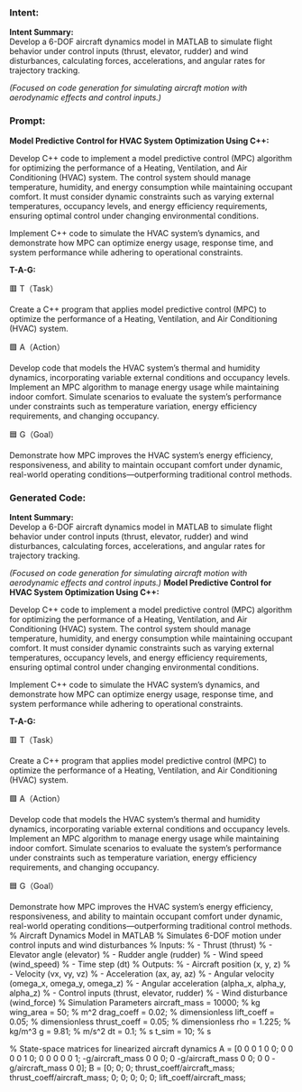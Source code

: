 ### Intent:
**Intent Summary:**  
Develop a 6-DOF aircraft dynamics model in MATLAB to simulate flight behavior under control inputs (thrust, elevator, rudder) and wind disturbances, calculating forces, accelerations, and angular rates for trajectory tracking.  

*(Focused on code generation for simulating aircraft motion with aerodynamic effects and control inputs.)*

### Prompt:
**Model Predictive Control for HVAC System Optimization Using C++:**

Develop C++ code to implement a model predictive control (MPC) algorithm for optimizing the performance of a Heating, Ventilation, and Air Conditioning (HVAC) system. The control system should manage temperature, humidity, and energy consumption while maintaining occupant comfort. It must consider dynamic constraints such as varying external temperatures, occupancy levels, and energy efficiency requirements, ensuring optimal control under changing environmental conditions.

Implement C++ code to simulate the HVAC system’s dynamics, and demonstrate how MPC can optimize energy usage, response time, and system performance while adhering to operational constraints.

**T-A-G:**

🟥 T（Task）

Create a C++ program that applies model predictive control (MPC) to optimize the performance of a Heating, Ventilation, and Air Conditioning (HVAC) system.

🟩 A（Action）

Develop code that models the HVAC system’s thermal and humidity dynamics, incorporating variable external conditions and occupancy levels. Implement an MPC algorithm to manage energy usage while maintaining indoor comfort. Simulate scenarios to evaluate the system’s performance under constraints such as temperature variation, energy efficiency requirements, and changing occupancy.

🟦 G（Goal）

Demonstrate how MPC improves the HVAC system’s energy efficiency, responsiveness, and ability to maintain occupant comfort under dynamic, real-world operating conditions—outperforming traditional control methods.

### Generated Code:
**Intent Summary:**  
Develop a 6-DOF aircraft dynamics model in MATLAB to simulate flight behavior under control inputs (thrust, elevator, rudder) and wind disturbances, calculating forces, accelerations, and angular rates for trajectory tracking.  

*(Focused on code generation for simulating aircraft motion with aerodynamic effects and control inputs.)*
**Model Predictive Control for HVAC System Optimization Using C++:**

Develop C++ code to implement a model predictive control (MPC) algorithm for optimizing the performance of a Heating, Ventilation, and Air Conditioning (HVAC) system. The control system should manage temperature, humidity, and energy consumption while maintaining occupant comfort. It must consider dynamic constraints such as varying external temperatures, occupancy levels, and energy efficiency requirements, ensuring optimal control under changing environmental conditions.

Implement C++ code to simulate the HVAC system’s dynamics, and demonstrate how MPC can optimize energy usage, response time, and system performance while adhering to operational constraints.

**T-A-G:**

🟥 T（Task）

Create a C++ program that applies model predictive control (MPC) to optimize the performance of a Heating, Ventilation, and Air Conditioning (HVAC) system.

🟩 A（Action）

Develop code that models the HVAC system’s thermal and humidity dynamics, incorporating variable external conditions and occupancy levels. Implement an MPC algorithm to manage energy usage while maintaining indoor comfort. Simulate scenarios to evaluate the system’s performance under constraints such as temperature variation, energy efficiency requirements, and changing occupancy.

🟦 G（Goal）

Demonstrate how MPC improves the HVAC system’s energy efficiency, responsiveness, and ability to maintain occupant comfort under dynamic, real-world operating conditions—outperforming traditional control methods.
% Aircraft Dynamics Model in MATLAB
% Simulates 6-DOF motion under control inputs and wind disturbances
% Inputs:
%   - Thrust (thrust)
%   - Elevator angle (elevator)
%   - Rudder angle (rudder)
%   - Wind speed (wind_speed)
%   - Time step (dt)
% Outputs:
%   - Aircraft position (x, y, z)
%   - Velocity (vx, vy, vz)
%   - Acceleration (ax, ay, az)
%   - Angular velocity (omega_x, omega_y, omega_z)
%   - Angular acceleration (alpha_x, alpha_y, alpha_z)
%   - Control inputs (thrust, elevator, rudder)
%   - Wind disturbance (wind_force)
% Simulation Parameters
aircraft_mass = 10000; % kg
wing_area = 50; % m^2
drag_coeff = 0.02; % dimensionless
lift_coeff = 0.05; % dimensionless
thrust_coeff = 0.05; % dimensionless
rho = 1.225; % kg/m^3
g = 9.81; % m/s^2
dt = 0.1; % s
t_sim = 10; % s

% State-space matrices for linearized aircraft dynamics
A = [0 0 0 1 0 0;
     0 0 0 0 1 0;
     0 0 0 0 0 1;
     -g/aircraft_mass 0 0 0;
     0 -g/aircraft_mass 0 0;
     0 0 -g/aircraft_mass 0 0];
B = [0;
     0;
     0;
     thrust_coeff/aircraft_mass;
     thrust_coeff/aircraft_mass;
     0;
     0;
     0;
     0;
     0;
     lift_coeff/aircraft_mass;
